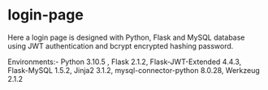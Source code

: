 # login-page
Here a login page is designed with Python, Flask and MySQL database using JWT authentication and bcrypt encrypted hashing password.

Environments:- 
Python 3.10.5 , Flask 2.1.2, Flask-JWT-Extended 4.4.3, Flask-MySQL 1.5.2, Jinja2 3.1.2, mysql-connector-python 8.0.28, Werkzeug 2.1.2
